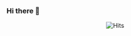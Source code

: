 ### Hi there 👋

<div style="text-align: center">
    <img src="https://hitcounter.pythonanywhere.com/count/tag.svg?url=https://github.com/NavadeepGaneshU" alt="Hits">
</div>

<!--
**NavadeepGaneshU/navadeepganeshu** is a ✨ _special_ ✨ repository because its `README.md` (this file) appears on your GitHub profile.

Here are some ideas to get you started:

- 🔭 I’m currently working on ...
- 🌱 I’m currently learning ...
- 👯 I’m looking to collaborate on ...
- 🤔 I’m looking for help with ...
- 💬 Ask me about ...
- 📫 How to reach me: ...
- 😄 Pronouns: ...
- ⚡ Fun fact: ...
-->
